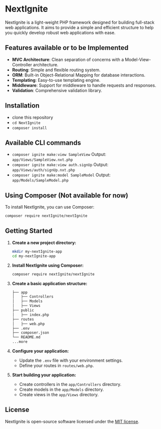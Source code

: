 # NextIgnite

NextIgnite is a light-weight PHP framework designed for building full-stack web applications. It aims to provide a simple and efficient structure to help you quickly develop robust web applications with ease.

## Features available or to be Implemented

- **MVC Architecture**: Clean separation of concerns with a Model-View-Controller architecture.
- **Routing**: Simple and flexible routing system.
- **ORM**: Built-in Object-Relational Mapping for database interactions.
- **Templating**: Easy-to-use templating engine.
- **Middleware**: Support for middleware to handle requests and responses.
- **Validation**: Comprehensive validation library.

## Installation
- clone this repository
- `cd NextIgnite`
- `composer install`

## Available CLI commands
- `composer ignite make:view SampleView` Output: `app/Views/SampleView.nxt.php`
- `composer ignite make:view auth.signUp` Output: `app/Views/auth/signUp.nxt.php`
- `composer ignite make:model SampleModel` Output: `app/Models/SampleModel.php`

## Using Composer (Not available for now)
To install NextIgnite, you can use Composer:

```bash
composer require nextIgnite/nextIgnite
```

## Getting Started

1. **Create a new project directory:**

   ```bash
   mkdir my-nextIgnite-app
   cd my-nextIgnite-app
   ```

2. **Install NextIgnite using Composer:**

   ```bash
   composer require nextIgnite/nextIgnite
   ```

3. **Create a basic application structure:**

   ```bash
   ├── app
   │   ├── Controllers
   │   ├── Models
   │   ├── Views
   ├── public
   │   ├── index.php
   ├── routes
   │   ├── web.php
   ├── .env
   ├── composer.json
   └── README.md
   ...more
   ```

4. **Configure your application:**

   - Update the `.env` file with your environment settings.
   - Define your routes in `routes/web.php`.

5. **Start building your application:**

   - Create controllers in the `app/Controllers` directory.
   - Create models in the `app/Models` directory.
   - Create views in the `app/Views` directory.


## License

NextIgnite is open-source software licensed under the [MIT license](https://opensource.org/licenses/MIT).
